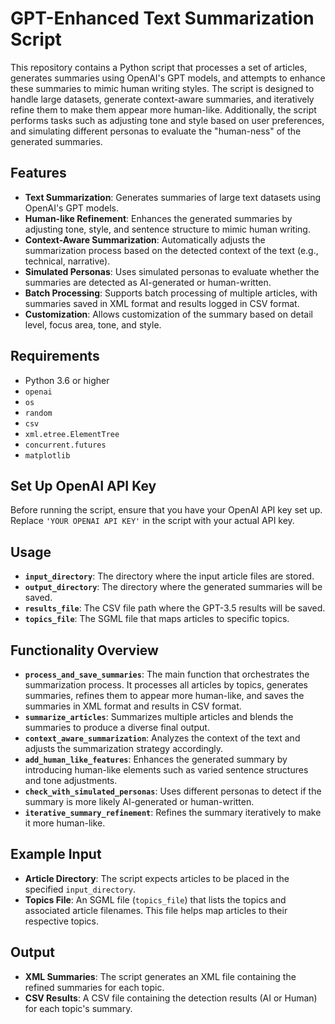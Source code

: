 # GPT-Enhanced Text Summarization Script

This repository contains a Python script that processes a set of articles, generates summaries using OpenAI's GPT models, and attempts to enhance these summaries to mimic human writing styles. The script is designed to handle large datasets, generate context-aware summaries, and iteratively refine them to make them appear more human-like. Additionally, the script performs tasks such as adjusting tone and style based on user preferences, and simulating different personas to evaluate the "human-ness" of the generated summaries.

## Features

- **Text Summarization**: Generates summaries of large text datasets using OpenAI's GPT models.
- **Human-like Refinement**: Enhances the generated summaries by adjusting tone, style, and sentence structure to mimic human writing.
- **Context-Aware Summarization**: Automatically adjusts the summarization process based on the detected context of the text (e.g., technical, narrative).
- **Simulated Personas**: Uses simulated personas to evaluate whether the summaries are detected as AI-generated or human-written.
- **Batch Processing**: Supports batch processing of multiple articles, with summaries saved in XML format and results logged in CSV format.
- **Customization**: Allows customization of the summary based on detail level, focus area, tone, and style.

## Requirements

- Python 3.6 or higher
- `openai`
- `os`
- `random`
- `csv`
- `xml.etree.ElementTree`
- `concurrent.futures`
- `matplotlib`

## Set Up OpenAI API Key

Before running the script, ensure that you have your OpenAI API key set up. Replace `'YOUR OPENAI API KEY'` in the script with your actual API key.

## Usage

- **`input_directory`**: The directory where the input article files are stored.
- **`output_directory`**: The directory where the generated summaries will be saved.
- **`results_file`**: The CSV file path where the GPT-3.5 results will be saved.
- **`topics_file`**: The SGML file that maps articles to specific topics.

## Functionality Overview

- **`process_and_save_summaries`**: The main function that orchestrates the summarization process. It processes all articles by topics, generates summaries, refines them to appear more human-like, and saves the summaries in XML format and results in CSV format.
- **`summarize_articles`**: Summarizes multiple articles and blends the summaries to produce a diverse final output.
- **`context_aware_summarization`**: Analyzes the context of the text and adjusts the summarization strategy accordingly.
- **`add_human_like_features`**: Enhances the generated summary by introducing human-like elements such as varied sentence structures and tone adjustments.
- **`check_with_simulated_personas`**: Uses different personas to detect if the summary is more likely AI-generated or human-written.
- **`iterative_summary_refinement`**: Refines the summary iteratively to make it more human-like.

## Example Input

- **Article Directory**: The script expects articles to be placed in the specified `input_directory`.
- **Topics File**: An SGML file (`topics_file`) that lists the topics and associated article filenames. This file helps map articles to their respective topics.

## Output

- **XML Summaries**: The script generates an XML file containing the refined summaries for each topic.
- **CSV Results**: A CSV file containing the detection results (AI or Human) for each topic's summary.


